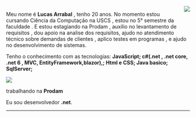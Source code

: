 <img align='right' src="https://github-readme-stats.vercel.app/api?username=iuricode&show_icons=true&title_color=783c00&text_color=af552e&icon_color=783c00&bg_color=f8efd4&cache_seconds=2300">

Meu nome é **Lucas Arrabal** , tenho 20 anos. No momento estou cursando Ciência da Computação na USCS , estou no 5° semestre da faculdade . E estou estagiando na Prodam , auxilio no levantamento de requisitos , dou apoio na analise dos requisitos, ajudo no atendimento técnico sobre demandas de clientes , aplico testes em programas , e ajudo no desenvolvimento de sistemas.

Tenho o conhecimento com as tecnologias: **JavaScript;
c#(.net , .net core, .net 6 , MVC, EntityFramework,blazor),;
Html e CSS;
Java basico;
SqlServer;**


<img src="https://img.shields.io/static/v1?label=Overview&message=LucasArrabal&color=f8efd4&style=for-the-badge&logo=GitHub">

<p>

trabalhando na **Prodam**<br/>

Eu sou desenvolvedor **.net**.


</p>
<hr>
